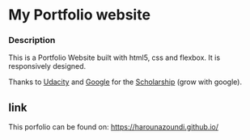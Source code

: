 # My Portfolio website
### Description

This is a Portfolio Website built with html5, css and flexbox. It is responsively designed. 

Thanks to [Udacity](https://www.udacity.com) and [Google](https://google.com) for the [Scholarship](https://www.udacity.com/google-scholarships) (grow with google).

## link

This porfolio can be found on: https://harounazoundi.github.io/


